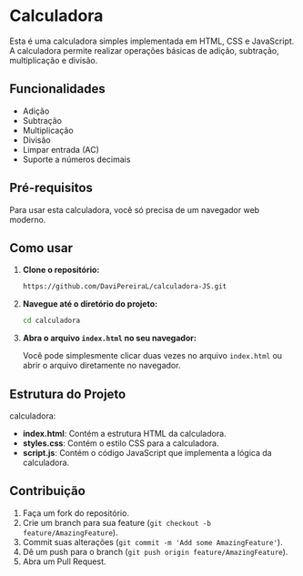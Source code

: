 # Calculadora

Esta é uma calculadora simples implementada em HTML, CSS e JavaScript. A calculadora permite realizar operações básicas de adição, subtração, multiplicação e divisão.

## Funcionalidades

- Adição
- Subtração
- Multiplicação
- Divisão
- Limpar entrada (AC)
- Suporte a números decimais

## Pré-requisitos

Para usar esta calculadora, você só precisa de um navegador web moderno.

## Como usar

1. **Clone o repositório:**

    ```sh
    https://github.com/DaviPereiraL/calculadora-JS.git
    ```

2. **Navegue até o diretório do projeto:**

    ```sh
    cd calculadora
    ```

3. **Abra o arquivo `index.html` no seu navegador:**

    Você pode simplesmente clicar duas vezes no arquivo `index.html` ou abrir o arquivo diretamente no navegador.

## Estrutura do Projeto

calculadora:
- **index.html**: Contém a estrutura HTML da calculadora.
- **styles.css**: Contém o estilo CSS para a calculadora.
- **script.js**: Contém o código JavaScript que implementa a lógica da calculadora.

## Contribuição

1. Faça um fork do repositório.
2. Crie um branch para sua feature (`git checkout -b feature/AmazingFeature`).
3. Commit suas alterações (`git commit -m 'Add some AmazingFeature'`).
4. Dê um push para o branch (`git push origin feature/AmazingFeature`).
5. Abra um Pull Request.




